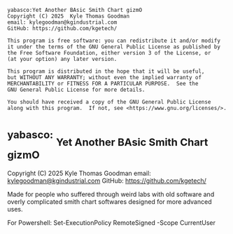     yabasco:Yet Another BAsic Smith Chart gizmO
    Copyright (C) 2025  Kyle Thomas Goodman
    email: kylegoodman@kgindustrial.com
    GitHub: https://github.com/kgetech/

    This program is free software: you can redistribute it and/or modify
    it under the terms of the GNU General Public License as published by
    the Free Software Foundation, either version 3 of the License, or
    (at your option) any later version.

    This program is distributed in the hope that it will be useful,
    but WITHOUT ANY WARRANTY; without even the implied warranty of
    MERCHANTABILITY or FITNESS FOR A PARTICULAR PURPOSE.  See the
    GNU General Public License for more details.

    You should have received a copy of the GNU General Public License
    along with this program.  If not, see <https://www.gnu.org/licenses/>.

# <sup>yabasco:</sup> <sub>Yet Another BAsic Smith Chart gizmO</sub>
Copyright (C) 2025  Kyle Thomas Goodman
email: kylegoodman@kgindustrial.com
GitHub: https://github.com/kgetech/

Made for people who suffered through weird labs with old software and overly complicated smith chart softwares designed for more advanced uses.

For Powershell:
Set-ExecutionPolicy RemoteSigned -Scope CurrentUser
